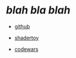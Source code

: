# *blah bla blah*

- [github](https://github.com/igoramorim)

- [shadertoy](https://www.shadertoy.com/user/nepster)

- [codewars](https://www.codewars.com/users/igoramorim)